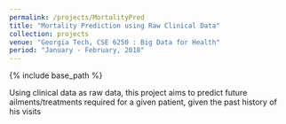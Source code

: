 ```yaml
---
permalink: /projects/MortalityPred
title: "Mortality Prediction using Raw Clinical Data"
collection: projects
venue: "Georgia Tech, CSE 6250 : Big Data for Health"
period: "January - February, 2018"
---
```


{% include base_path %}

Using clinical data as raw data, this project aims to predict future ailments/treatments required for a given patient, given the past history of his visits

